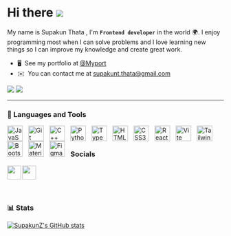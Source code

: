 # Hi there ![](https://user-images.githubusercontent.com/18350557/176309783-0785949b-9127-417c-8b55-ab5a4333674e.gif)

My name is Supakun Thata , I'm **`Frontend developer`** in the world 🌍. I enjoy programming most when I can solve problems and I love learning new things so I can improve my knowledge and create great work.

* 🖥️  See my portfolio at [@Myport](http://google.co.th)
* ✉️  You can contact me at [supakunt.thata@gmail.com](mailto:supakunt.thata@gmail.com)

[<img src="https://img.shields.io/badge/Gmail-D14836?style=for-the-badge&logo=gmail&logoColor=white">](mailto:supakunt.thata@gmail.com)
[<img src="https://img.shields.io/badge/LinkedIn-0077B5?style=for-the-badge&logo=linkedin&logoColor=white">](https://www.linkedin.com/in/piotr-zmilczak/)

---

### 🧰 Languages and Tools

<img align="left" src="https://raw.githubusercontent.com/danielcranney/readme-generator/main/public/icons/skills/javascript-colored.svg" width="36" height="36" alt="JavaScript" style="padding-right:10px;" />
<img align="left" src="https://raw.githubusercontent.com/danielcranney/readme-generator/main/public/icons/skills/git-colored.svg" width="36" height="36" alt="Git" style="padding-right:10px;" />
<img align="left" src="https://raw.githubusercontent.com/danielcranney/readme-generator/main/public/icons/skills/cplusplus-colored.svg" width="36" height="36" alt="C++" style="padding-right:10px;" />
<img align="left" src="https://raw.githubusercontent.com/danielcranney/readme-generator/main/public/icons/skills/python-colored.svg" width="36" height="36" alt="Python" style="padding-right:10px;" />
<img align="left" src="https://raw.githubusercontent.com/danielcranney/readme-generator/main/public/icons/skills/typescript-colored.svg" width="36" height="36" alt="TypeScript" style="padding-right:10px;" />
<img align="left" src="https://raw.githubusercontent.com/danielcranney/readme-generator/main/public/icons/skills/html5-colored.svg" width="36" height="36" alt="HTML5" style="padding-right:10px;" />
<img align="left" src="https://raw.githubusercontent.com/danielcranney/readme-generator/main/public/icons/skills/css3-colored.svg" width="36" height="36" alt="CSS3" style="padding-right:10px;" />
<img align="left" src="https://raw.githubusercontent.com/danielcranney/readme-generator/main/public/icons/skills/react-colored.svg" width="36" height="36" alt="React" style="padding-right:10px;" />
<img align="left" src="https://raw.githubusercontent.com/danielcranney/readme-generator/main/public/icons/skills/vite-colored.svg" width="36" height="36" alt="Vite" style="padding-right:10px;" />
<img align="left" src="https://raw.githubusercontent.com/danielcranney/readme-generator/main/public/icons/skills/tailwindcss-colored.svg" width="36" height="36" alt="TailwindCSS" style="padding-right:10px;" />
<img align="left" src="https://raw.githubusercontent.com/danielcranney/readme-generator/main/public/icons/skills/bootstrap-colored.svg" width="36" height="36" alt="Bootstrap" style="padding-right:10px;" />
<img align="left" src="https://raw.githubusercontent.com/danielcranney/readme-generator/main/public/icons/skills/materialui-colored.svg" width="36" height="36" alt="Material UI" style="padding-right:10px;" />
<img align="left" src="https://raw.githubusercontent.com/danielcranney/readme-generator/main/public/icons/skills/figma-colored.svg" width="36" height="36" alt="Figma" style="padding-right:10px;"/>
<br />

#

### Socials

<p align="left"> 
  <a align="left" style="padding-right:10px; href="https://www.github.com/SupakunZ" target="_blank" rel="noreferrer"> 
    <picture> 
      <source media="(prefers-color-scheme: dark)" srcset="https://raw.githubusercontent.com/danielcranney/readme-generator/main/public/icons/socials/github-dark.svg" /> 
      <source media="(prefers-color-scheme: light)" srcset="https://raw.githubusercontent.com/danielcranney/readme-generator/main/public/icons/socials/github.svg" /> 
      <img align="left" src="https://raw.githubusercontent.com/danielcranney/readme-generator/main/public/icons/socials/github.svg" width="32" height="32"/> 
    </picture> 
  </a> 
  <a align="left" style="padding-right:10px; href="https://www.x.com/GuNz246448" target="_blank" rel="noreferrer"> 
    <picture> 
      <source media="(prefers-color-scheme: dark)" srcset="https://raw.githubusercontent.com/danielcranney/readme-generator/main/public/icons/socials/twitter-dark.svg" /> 
      <source media="(prefers-color-scheme: light)" srcset="https://raw.githubusercontent.com/danielcranney/readme-generator/main/public/icons/socials/twitter.svg" /> 
      <img align="left" src="https://raw.githubusercontent.com/danielcranney/readme-generator/main/public/icons/socials/twitter.svg" width="32" height="32"/> 
    </picture> 
  </a>
</p>
<br />

#

### 📊 Stats

<a href="http://www.github.com/SupakunZ"><img src="https://github-readme-stats.vercel.app/api?username=SupakunZ&show_icons=true&hide=&count_private=true&title_color=ec4899&text_color=ffffff&icon_color=84cc16&bg_color=1c1917&hide_border=true&show_icons=true" alt="SupakunZ's GitHub stats" /></a>
